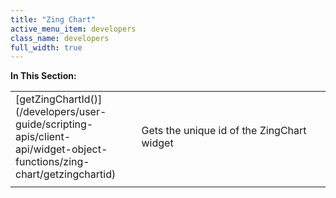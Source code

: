 ```yaml
---
title: "Zing Chart"
active_menu_item: developers
class_name: developers
full_width: true
---
```



**In This Section:**

<table>
<tr>
<td width="182">
[getZingChartId()](/developers/user-guide/scripting-apis/client-api/widget-object-functions/zing-chart/getzingchartid)

</td>
<td width="8">
</td>
<td width="752">
Gets the unique id of the ZingChart widget

</td>
</tr>
<tr>
<td width="182">

</td>
<td width="8">
</td>
<td width="752">
</td>
</tr>
</table>

